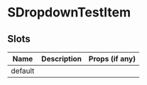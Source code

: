 
# SDropdownTestItem





## Slots
| Name | Description | Props (if any) |
| ---- | ----------- | -------------- |
| default |  |  |
    



